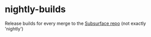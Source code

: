 # nightly-builds
Release builds for every merge to the [Subsurface repo](https://github.com/subsurface/subsurface) (not exactly 'nightly')
